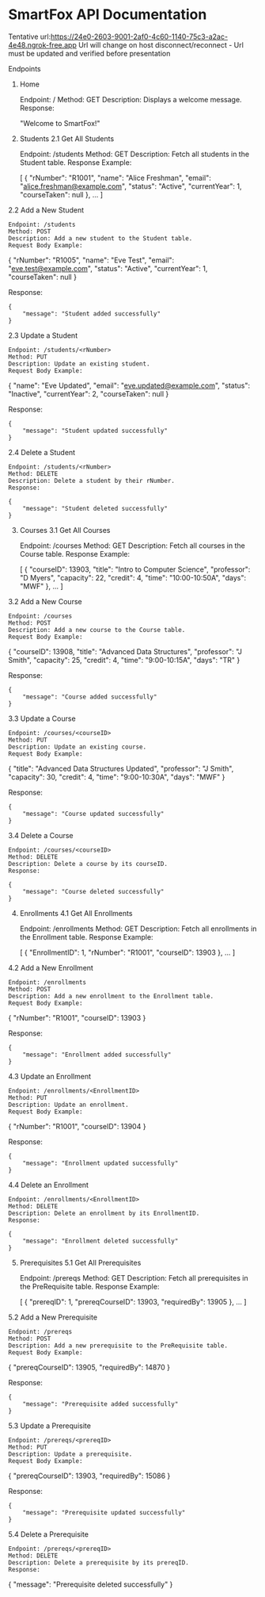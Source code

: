 # SmartFox API Documentation
Tentative url:https://24e0-2603-9001-2af0-4c60-1140-75c3-a2ac-4e48.ngrok-free.app
Url will change on host disconnect/reconnect - Url must be updated and verified before presentation


Endpoints
1. Home

    Endpoint: /
    Method: GET
    Description: Displays a welcome message.
    Response:

    "Welcome to SmartFox!"

2. Students
2.1 Get All Students

    Endpoint: /students
    Method: GET
    Description: Fetch all students in the Student table.
    Response Example:

    [
        {
            "rNumber": "R1001",
            "name": "Alice Freshman",
            "email": "alice.freshman@example.com",
            "status": "Active",
            "currentYear": 1,
            "courseTaken": null
        },
        ...
    ]

2.2 Add a New Student

    Endpoint: /students
    Method: POST
    Description: Add a new student to the Student table.
    Request Body Example:

{
    "rNumber": "R1005",
    "name": "Eve Test",
    "email": "eve.test@example.com",
    "status": "Active",
    "currentYear": 1,
    "courseTaken": null
}

Response:

    {
        "message": "Student added successfully"
    }

2.3 Update a Student

    Endpoint: /students/<rNumber>
    Method: PUT
    Description: Update an existing student.
    Request Body Example:

{
    "name": "Eve Updated",
    "email": "eve.updated@example.com",
    "status": "Inactive",
    "currentYear": 2,
    "courseTaken": null
}

Response:

    {
        "message": "Student updated successfully"
    }

2.4 Delete a Student

    Endpoint: /students/<rNumber>
    Method: DELETE
    Description: Delete a student by their rNumber.
    Response:

    {
        "message": "Student deleted successfully"
    }

3. Courses
3.1 Get All Courses

    Endpoint: /courses
    Method: GET
    Description: Fetch all courses in the Course table.
    Response Example:

    [
        {
            "courseID": 13903,
            "title": "Intro to Computer Science",
            "professor": "D Myers",
            "capacity": 22,
            "credit": 4,
            "time": "10:00-10:50A",
            "days": "MWF"
        },
        ...
    ]

3.2 Add a New Course

    Endpoint: /courses
    Method: POST
    Description: Add a new course to the Course table.
    Request Body Example:

{
    "courseID": 13908,
    "title": "Advanced Data Structures",
    "professor": "J Smith",
    "capacity": 25,
    "credit": 4,
    "time": "9:00-10:15A",
    "days": "TR"
}

Response:

    {
        "message": "Course added successfully"
    }

3.3 Update a Course

    Endpoint: /courses/<courseID>
    Method: PUT
    Description: Update an existing course.
    Request Body Example:

{
    "title": "Advanced Data Structures Updated",
    "professor": "J Smith",
    "capacity": 30,
    "credit": 4,
    "time": "9:00-10:30A",
    "days": "MWF"
}

Response:

    {
        "message": "Course updated successfully"
    }

3.4 Delete a Course

    Endpoint: /courses/<courseID>
    Method: DELETE
    Description: Delete a course by its courseID.
    Response:

    {
        "message": "Course deleted successfully"
    }

4. Enrollments
4.1 Get All Enrollments

    Endpoint: /enrollments
    Method: GET
    Description: Fetch all enrollments in the Enrollment table.
    Response Example:

    [
        {
            "EnrollmentID": 1,
            "rNumber": "R1001",
            "courseID": 13903
        },
        ...
    ]

4.2 Add a New Enrollment

    Endpoint: /enrollments
    Method: POST
    Description: Add a new enrollment to the Enrollment table.
    Request Body Example:

{
    "rNumber": "R1001",
    "courseID": 13903
}

Response:

    {
        "message": "Enrollment added successfully"
    }

4.3 Update an Enrollment

    Endpoint: /enrollments/<EnrollmentID>
    Method: PUT
    Description: Update an enrollment.
    Request Body Example:

{
    "rNumber": "R1001",
    "courseID": 13904
}

Response:

    {
        "message": "Enrollment updated successfully"
    }

4.4 Delete an Enrollment

    Endpoint: /enrollments/<EnrollmentID>
    Method: DELETE
    Description: Delete an enrollment by its EnrollmentID.
    Response:

    {
        "message": "Enrollment deleted successfully"
    }

5. Prerequisites
5.1 Get All Prerequisites

    Endpoint: /prereqs
    Method: GET
    Description: Fetch all prerequisites in the PreRequisite table.
    Response Example:

    [
        {
            "prereqID": 1,
            "prereqCourseID": 13903,
            "requiredBy": 13905
        },
        ...
    ]

5.2 Add a New Prerequisite

    Endpoint: /prereqs
    Method: POST
    Description: Add a new prerequisite to the PreRequisite table.
    Request Body Example:

{
    "prereqCourseID": 13905,
    "requiredBy": 14870
}

Response:

    {
        "message": "Prerequisite added successfully"
    }

5.3 Update a Prerequisite

    Endpoint: /prereqs/<prereqID>
    Method: PUT
    Description: Update a prerequisite.
    Request Body Example:

{
    "prereqCourseID": 13903,
    "requiredBy": 15086
}

Response:

    {
        "message": "Prerequisite updated successfully"
    }

5.4 Delete a Prerequisite

    Endpoint: /prereqs/<prereqID>
    Method: DELETE
    Description: Delete a prerequisite by its prereqID.
    Response:

{
    "message": "Prerequisite deleted successfully"
}
